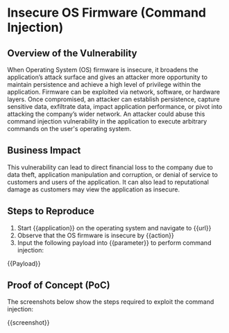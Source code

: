 # Insecure OS Firmware (Command Injection)

## Overview of the Vulnerability

When Operating System (OS) firmware is insecure, it broadens the application’s attack surface and gives  an attacker more opportunity to maintain persistence and achieve a high level of privilege within the application. Firmware can be exploited via network, software, or hardware layers. Once compromised, an attacker can establish persistence, capture sensitive data, exfiltrate data, impact application performance, or pivot into attacking the company’s wider network. An attacker could abuse this command injection  vulnerability in the application to execute arbitrary commands on the user's operating system.


## Business Impact

This vulnerability can lead to direct financial loss to the company due to data theft, application manipulation and corruption, or denial of service to customers and users of the application. It can also lead to reputational damage as customers may view the application as insecure.

## Steps to Reproduce

1. Start {{application}} on the operating system and navigate to {{url}}
1. Observe that the OS firmware is insecure by {{action}}
1. Input the following payload into {{parameter}} to perform command injection:

{{Payload}}

## Proof of Concept (PoC)

The screenshots below show the steps required to exploit the command injection:

{{screenshot}}
